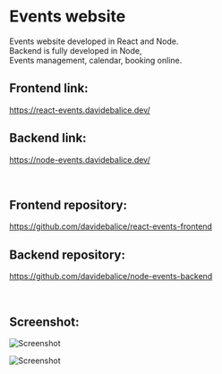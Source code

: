# Events website

Events website developed in React and Node.
<br>
Backend is fully developed in Node,
<br>
Events management, calendar, booking online.

## Frontend link:

https://react-events.davidebalice.dev/

## Backend link:

https://node-events.davidebalice.dev/

<br>

## Frontend repository:

https://github.com/davidebalice/react-events-frontend

## Backend repository:

https://github.com/davidebalice/node-events-backend

<br>

## Screenshot:

![Screenshot](https://www.aroundweb.it/screenshot/events1.jpg)

![Screenshot](https://www.aroundweb.it/screenshot/events2.jpg)
